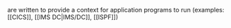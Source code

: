 are written to provide a context for
application programs to run (examples: [[CICS]], [[IMS DC|IMS/DC]], [[ISPF]])